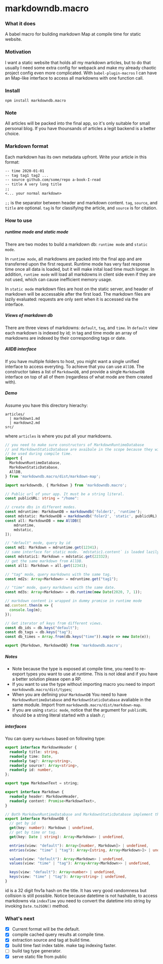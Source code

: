 # markdowndb.macro

### What it does
A babel macro for building markdown Map at compile time for static website.

### Motivation
I want a static website that holds all my markdown articles, but to do that usually I need some extra config for webpack and make my already chaotic project config even more complicated. With `babel-plugin-macros` I can have an Map-like interface to access all markdowns with one function call.

### Install
`npm install markdowndb.macro`

### Note
All articles will be packed into the final app, so it's only suitable for small personal blog. If you have thounsands of articles a legit backend is a better choice.

### Markdown format
Each markdown has its own metadata upfront. Write your article in this format:
```markdown
-- time 2020-01-01
-- tag tag1 tag2 ...
-- source github.com/some/repo a-book-I-read
-- title A very long title
;;
<... your normal markdown>
```
 `;;` is the separator between header and markdown content. `tag`, `source`, and `title` are optional. `tag` is for classifying the article, and `source` is for citation.

### How to use
##### runtime mode and static mode
There are two modes to build a markdown db: `runtime mode` and `static mode`.

In `runtime mode`, all markdowns are packed into the final app and are transferred upon the first request. Runtime mode has very fast response time once all data is loaded, but it will make inital load time much longer. In addition, `runtime mode` will load all markdowns in client side even if they are not used, which can cause inefficient memory usage.

In `static mode` markdown files are host on the static server, and header of markdown will be accessable after the first load. The markdown files are lazily evaluated: requests are only sent when it is accessed via the interface.

##### Views of markdown db
There are three views of markdowns: `default`, `tag`, and `time`. In `default` view each markdown is indexed by id; in tag and time mode an array of markdowns are indexed by their corresponding tags or date.

##### AllDB interface
If you have multiple folders to host, you might want a single unified interface to access everyting. To achieve that you can use `AllDB`. The constructor takes a list of `MarkdownDB`, and provide a single `MarkdownDB` interface on top of all of them (regardless of what mode are them created with).

##### Demo
Assume you have this directory hierachy:
```
articles/
  | markdown1.md
  | markdown2.md
src/
```
where `articles` is where you put all your markdowns.


```typescript
// you need to make sure constructors of MarkdownRuntimeDatabase
// and MarkdownStaticDatabase are avaibale in the scope because they will
// be used during compile time.
import {
  MarkdownRuntimeDatabase,
  MarkdownStaticDatabase,
  AllDB,
} from 'markdowndb.macro/dist/markdown-map';

import markdowndb, { Markdown } from 'markdowndb.macro';

// Public url of your app. It must be a string literal.
const publicURL: string = "/home":

// create dbs in different modes.
const mdruntime: MarkdownDB = markdowndb('folder1', 'runtime');
const mdstatic: MarkdownDB = markdowndb('foler2', 'static', publicURL);
const all: MarkdownDB = new AllDB([
    mdruntime,
    mdstatic,
]);

// "default" mode, query by id
const md1: Markdown = mdruntime.get(12341);
// same interface for static mode. `mdstatic1.content` is loaded lazily,
const mdstatic1: Markdown = mdstatic.get(22332);
// get the same markdown from AllDB.
const all1: Markdown = all.get(12341);

// "tag" mode, query markdowns with the same tag.
const md2s: Array<Markdown> = mdruntime.get("tag1");

// "time" mode, query markdowns with the same date.
const md3s: Array<Markdown> = db.runtime(new Date(2020, 7, 1));

// markdown content is wrapped in dummy promise in runtime mode
md.content.then(m => {
  console.log(m);
});

// Get iterator of keys from different views.
const db_ids = db.keys("default");
const db_tags = db.keys("tag");
const db_times = Array.from(db.keys("time")).map(e => new Date(e));

export {Markdown, MarkdownDB} from 'markdowndb.macro';
```

##### Notes
- Note because the type is exposed at compile time, you need to re-export types you want to use at runtime. This is not ideal and if you have a better solution please open a RP.
- If you want to use the type without importing macro you need to import `markdowndb.macro/dist/types`;
- When you are defining your `MarkdownDB` You need to have `MarkdownRuntimeDatabase` and `MarkdownStaticDatabase` avaliable in the same module. Import from `markdowndb.macro/dist/markdown-map`.
- If you are using `static mode`, notice that the argument for `publicURL` should be a string literal started with a slash `/`;

##### interfaces
You can query `markdowns` based on following type:
```typescript
export interface MarkdownHeader {
  readonly title: string,
  readonly time: Date,
  readonly tag?: Array<string>,
  readonly source?: Array<string>,
  readonly id: number,
};

export type MarkdownText = string;

export interface Markdown {
  readonly header: MarkdownHeader,
  readonly content: Promise<MarkdownText>,
}

// Both MarkdownRuntimeDatabase and MarkdownStaticDatabase implement this interface.
export interface MarkdownDB {
  // get by id
  get(key: number): Markdown | undefined,
  // get by time or tag.
  get(key: Date | string): Array<Markdown> | undefined,

  entries(view: "default"): Array<[number, Markdown]> | undefined,
  entries(view: "time" | "tag"): Array<[string, Array<Markdown>]> | undefined,

  values(view: "default"): Array<Markdown> | undefined,
  values(view: "time" | "tag"): Array<Array<Markdown>> | undefined,

  keys(view: "default"): Array<number> | undefined,
  keys(view: "time" | "tag"): Array<string> | undefined,
}
```
id is a 32 digit fnv1a hash on the title. It has very good randomness but collision is still possible. Notice because datetime is not hashable, to access markdowns via `indexTime` you need to convert the datetime into string by invoking `Date.toJSON()` method.

### What's next
* [x] Current format will be the default.
* [x] compile cached query results at compile time.
* [x] extraction source and tag at build time.
* [x] build time fast index table. make tag indexing faster.
* [ ] build tag type generator.
* [x] serve static file from public

